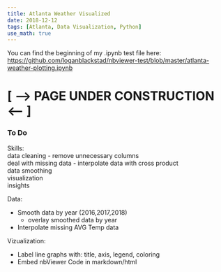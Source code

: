 ```yaml
---
title: Atlanta Weather Visualized
date: 2018-12-12
tags: [Atlanta, Data Visualization, Python]
use_math: true
---
```


You can find the beginning of my .ipynb test file here:
https://github.com/loganblackstad/nbviewer-test/blob/master/atlanta-weather-plotting.ipynb


# [ -->  PAGE UNDER CONSTRUCTION  <-- ]

### To Do

Skills:  
data cleaning - remove unnecessary columns  
deal with missing data - interpolate data with cross product  
data smoothing  
visualization  
insights  


Data:  
* Smooth data by year (2016,2017,2018)  
  - overlay smoothed data by year  
* Interpolate missing AVG Temp data   


Vizualization:  
* Label line graphs with:  title, axis, legend, coloring  
* Embed nbViewer Code in markdown/html  


<script src="https://gist.github.com/loganblackstad/42ed546ccd4e1cfef3857bec7cbf2098.js"></script>